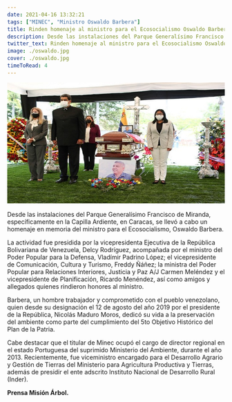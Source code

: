 ```yaml
---
date: 2021-04-16 13:32:21
tags: ["MINEC", "Ministro Oswaldo Barbera"]
title: Rinden homenaje al ministro para el Ecosocialismo Oswaldo Barbera
description: Desde las instalaciones del Parque Generalísimo Francisco de Miranda, específicamente en la Capilla Ardiente, en Caracas.
twitter_text: Rinden homenaje al ministro para el Ecosocialismo Oswaldo Barbera
image: ./oswaldo.jpg
cover: ./oswaldo.jpg
timeToRead: 4
---
```



![Mision-Arbol](./oswaldo.jpg)


Desde las instalaciones del Parque Generalísimo Francisco de Miranda, específicamente en la Capilla Ardiente, en Caracas, se llevó a cabo un homenaje en memoria del ministro para el Ecosocialismo, Oswaldo Barbera.

La actividad fue presidida por la vicepresidenta Ejecutiva de la República Bolivariana de Venezuela, Delcy Rodríguez, acompañada por el ministro del Poder Popular para la Defensa, Vladímir Padrino López; el vicepresidente de Comunicación, Cultura y Turismo, Freddy Ñáñez; la ministra del Poder Popular para Relaciones Interiores, Justicia y Paz A/J Carmen Meléndez y el vicepresidente de Planificación, Ricardo Menéndez, así como amigos y allegados quienes rindieron honores al ministro.

Barbera, un hombre trabajador y comprometido con el pueblo venezolano, quien desde su designación el 12 de agosto del año 2019 por el presidente de la República, Nicolás Maduro Moros, dedicó su vida a la preservación del ambiente como parte del cumplimiento del 5to Objetivo Histórico del Plan de la Patria.

Cabe destacar que el titular de Minec ocupó el cargo de director regional en el estado Portuguesa del suprimido Ministerio del Ambiente, durante el año 2013. Recientemente, fue viceministro encargado para el Desarrollo Agrario y Gestión de Tierras del Ministerio para Agricultura Productiva y Tierras, además de presidir el ente adscrito Instituto Nacional de Desarrollo Rural (Inder).  

**Prensa Misión Árbol.**
